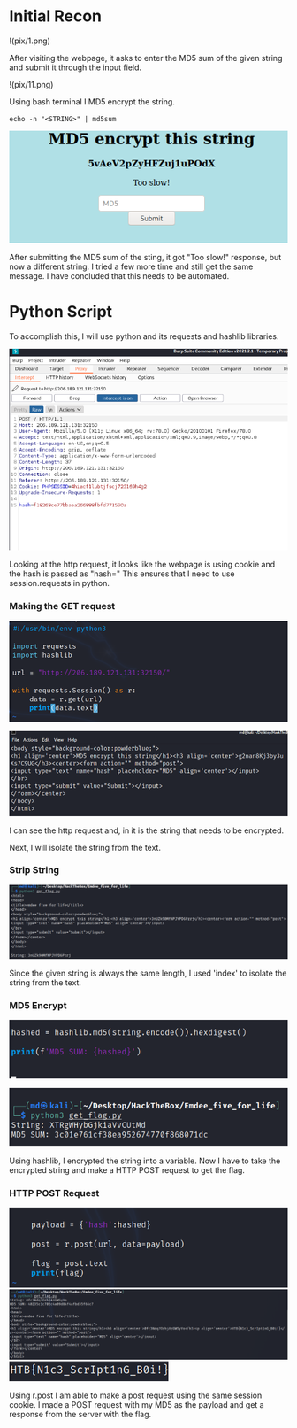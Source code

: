 # Initial Recon
!(pix/1.png)

After visiting the webpage, it asks to enter the MD5 sum of the given string and submit it through the input field.

!(pix/11.png)

Using bash terminal I MD5 encrypt the string.
```
echo -n "<STRING>" | md5sum
```
![](pix/2.png)

After submitting the MD5 sum of the sting, it got "Too slow!" response, but now a different string. I tried a few more time and still get the same message. I have concluded that this needs to be automated.

# Python Script
To accomplish this, I will use python and its requests and hashlib libraries. 

![](pix/3.png)

Looking at the http request, it looks like the webpage is using cookie and the hash is passed as "hash="
This ensures that I need to use session.requests in python.

### Making the GET request

![](pix/get1.png)

![](pix/get2.png)

I can see the http request and, in it is the string that needs to be encrypted.

Next, I will isolate the string from the text. 


### Strip String


![](pix/str.png)

Since the given string is always the same length, I used 'index' to isolate the string from the text.


### MD5 Encrypt


![](pix/hash2.png)

![](pix/hash1.png)

Using hashlib, I encrypted the string into a variable. 
Now I have to take the encrypted string and make a HTTP POST request to get the flag.


### HTTP POST Request

![](pix/flag1.png)
![](pix/flag2.png)
![](pix/flag3.png)

Using r.post I am able to make a post request using the same session cookie. I made a POST request with my MD5 as the payload and get a response from the server with the flag. 








